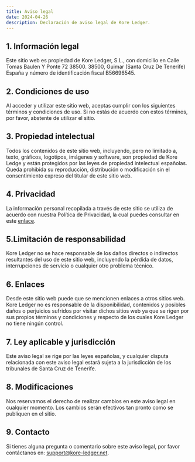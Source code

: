 ```yaml
---
title: Aviso legal
date: 2024-04-26
description: Declaración de aviso legal de Kore Ledger.
---
```


## 1. Información legal

Este sitio web es propiedad de Kore Ledger, S.L., con domicilio en Calle Tomas Baulen Y Ponte 72 38500. 38500, Guimar (Santa Cruz De Tenerife) España y número de identificación fiscal B56696545.

## 2. Condiciones de uso

Al acceder y utilizar este sitio web, aceptas cumplir con los siguientes términos y condiciones de uso. Si no estás de acuerdo con estos términos, por favor, abstente de utilizar el sitio.

## 3. Propiedad intelectual

Todos los contenidos de este sitio web, incluyendo, pero no limitado a, texto, gráficos, logotipos, imágenes y software, son propiedad de Kore Ledge y están protegidos por las leyes de propiedad intelectual españolas. Queda prohibida su reproducción, distribución o modificación sin el consentimiento expreso del titular de este sitio web.

## 4. Privacidad

La información personal recopilada a través de este sitio se utiliza de acuerdo con nuestra Política de Privacidad, la cual puedes consultar en este [enlace](/es/docs/policies/privacy/).

## 5.Limitación de responsabilidad

Kore Ledger no se hace responsable de los daños directos o indirectos resultantes del uso de este sitio web, incluyendo la pérdida de datos, interrupciones de servicio o cualquier otro problema técnico.

## 6. Enlaces

Desde este sitio web puede que se mencionen enlaces a otros sitios web. Kore Ledger no es responsable de la disponibilidad, contenidos y posibles daños o perjuicios sufridos por visitar dichos sitios web ya que se rigen por sus propios términos y condiciones y respecto de los cuales Kore Ledger no tiene ningún control.

## 7. Ley aplicable y jurisdicción

Este aviso legal se rige por las leyes españolas, y cualquier disputa relacionada con este aviso legal estará sujeta a la jurisdicción de los tribunales de Santa Cruz de Tenerife.

## 8. Modificaciones

Nos reservamos el derecho de realizar cambios en este aviso legal en cualquier momento. Los cambios serán efectivos tan pronto como se publiquen en el sitio.

## 9. Contacto

Si tienes alguna pregunta o comentario sobre este aviso legal, por favor contáctanos en: <support@kore-ledger.net>.
